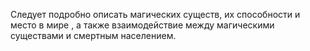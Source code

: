 Следует подробно описать магических существ, их способности и место в мире , а также взаимодействие между магическими существами и смертным населением.